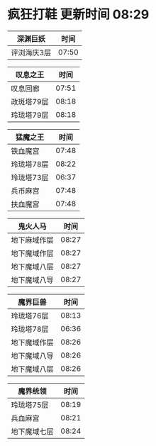 # 疯狂打鞋 更新时间 08:29

| 深渊巨妖   | 时间    |
|--------|-------|
| 评浏海庆3层 | 07:50 |

| 叹息之王   | 时间    |
|--------|-------|
| 叹息回廊 | 07:51 |
| 政斑塔79层 | 08:18 |
| 玲珑塔79层 | 08:18 |

| 猛魔之王   | 时间    |
|--------|-------|
| 铁血魔宫 | 07:48 |
| 玲珑塔78层 | 08:22 |
| 玲珑塔73层 | 06:37 |
| 兵币麻宫 | 07:48 |
| 扶血魔宫 | 07:48 |

| 鬼火人马   | 时间    |
|--------|-------|
| 地下麻域作层 | 08:27 |
| 地下魔域作层 | 08:27 |
| 地下魔域八层 | 08:27 |
| 地下魔域八导 | 08:27 |

| 魔界巨兽   | 时间    |
|--------|-------|
| 玲珑塔76层 | 08:13 |
| 玲珑塔78层 | 06:36 |
| 地下魔域作层 | 08:26 |
| 地下魔域八导 | 08:26 |
| 地下魔域八层 | 08:26 |

| 魔界统领   | 时间    |
|--------|-------|
| 玲珑塔75层 | 08:19 |
| 兵血麻宫 | 08:21 |
| 地下魔域七层 | 08:24 |